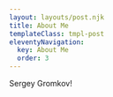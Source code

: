```yaml
---
layout: layouts/post.njk
title: About Me
templateClass: tmpl-post
eleventyNavigation:
  key: About Me
  order: 3
---
```


Sergey Gromkov!
